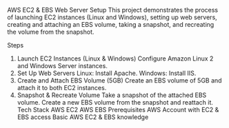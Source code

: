 AWS EC2 & EBS Web Server Setup
This project demonstrates the process of launching EC2 instances (Linux and Windows), setting up web servers, creating and attaching an EBS volume, taking a snapshot, and recreating the volume from the snapshot.

Steps
1. Launch EC2 Instances (Linux & Windows)
Configure Amazon Linux 2 and Windows Server instances.
2. Set Up Web Servers
Linux: Install Apache.
Windows: Install IIS.
3. Create and Attach EBS Volume (5GB)
Create an EBS volume of 5GB and attach it to both EC2 instances.
4. Snapshot & Recreate Volume
Take a snapshot of the attached EBS volume.
Create a new EBS volume from the snapshot and reattach it.
Tech Stack
AWS EC2
AWS EBS
Prerequisites
AWS Account with EC2 & EBS access
Basic AWS EC2 & EBS knowledge

